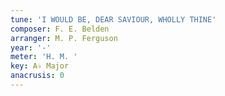 ```yaml
---
tune: 'I WOULD BE, DEAR SAVIOUR, WHOLLY THINE'
composer: F. E. Belden
arranger: M. P. Ferguson
year: '-'
meter: 'H. M. '
key: A♭ Major
anacrusis: 0
---
```

